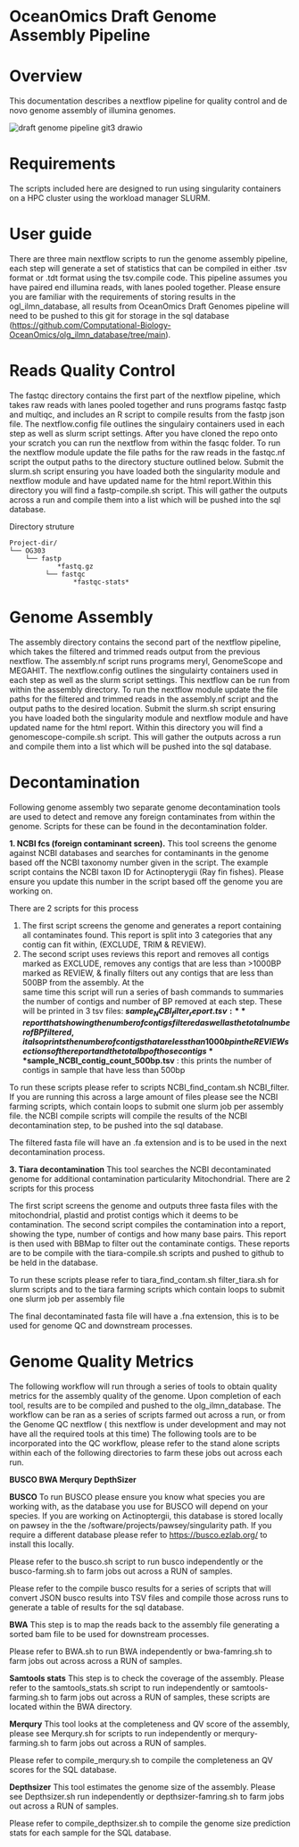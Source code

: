 # OceanOmics Draft Genome Assembly Pipeline

# Overview 

This documentation describes a nextflow pipeline for quality control and de novo genome assembly of illumina genomes. 



![draft genome pipeline git3 drawio](https://github.com/LaurenHuet/OceanOmics-draft-genomes/assets/88010555/2371ce95-e351-4abd-80f5-85f759a131ea)


# Requirements 
The scripts included here are designed to run using singularity containers on a HPC cluster using the workload manager SLURM. 

# User guide 

There are three main nextflow scripts to run the genome assembly pipeline, each step will generate a set of statistics that can be compiled in either .tsv format or .tdt format using the tsv.compile code. 
This pipeline assumes you have paired end illumina reads, with lanes pooled together. Please ensure you are familiar with the requirements of storing results in the ogl_ilmn_database, all results from OceanOmics Draft Genomes pipeline will need to be pushed to this git for storage in the sql database (https://github.com/Computational-Biology-OceanOmics/olg_ilmn_database/tree/main).

# Reads Quality Control

The fastqc directory contains the first part of the nextflow pipeline, which takes raw reads with lanes pooled together and runs programs fastqc fastp and multiqc, and includes an R script to compile results from the fastp json file. The nextflow.config file outlines the singulairy containers used in each step as well as slurm script settings. After you have cloned the repo onto your scratch you can run the nextflow from within the fasqc folder. To run the nextflow module update the file paths for the raw reads in the fastqc.nf script the output paths to the directory stucture outlined below. Submit the slurm.sh script ensuring you have loaded both the singularity module and nextflow module and have updated name for the html report.Within this directory you will find a fastp-compile.sh script. This will gather the outputs across a run and compile them into a list which will be pushed into the sql database.

Directory struture
```
Project-dir/  
└── OG303  
    └── fastp
            *fastq.gz
         └── fastqc
                *fastqc-stats*
``` 


# Genome Assembly

The assembly directory contains the second part of the nextflow pipeline, which takes the filtered and trimmed reads output from the previous nextflow. The assembly.nf script runs programs meryl, GenomeScope and MEGAHIT. The nextflow.config outlines the singulairty containers used in each step as well as the slurm script settings. This nextflow can be run from within the assembly directory. To run the nextflow module update the file paths for the filtered and trimmed reads in the assembly.nf script and the output paths to the desired location. Submit the slurm.sh script ensuring you have loaded both the singularity module and nextflow module and have updated name for the html report. Within this directory you will find a genomescope-compile.sh script. This will gather the outputs across a run and compile them into a list which will be pushed into the sql database.

# Decontamination 

Following genome assembly two separate genome decontamination tools are used to detect and remove any foreign contaminates from within the genome. Scripts for these can be found in the decontamination folder. 

**1. NCBI fcs (foreign contaminant screen).** 
This tool screens the genome against NCBI databases and searches for contaminants in the genome based off the NCBI taxonomy number given in the script. The example script contains the NCBI taxon ID for Actinopterygii (Ray fin fishes). Please ensure you update this number in the script based off the genome you are working on. 

There are 2 scripts for this process
  1. The first script screens the genome and generates a report containing all contaminates found. This report is split into 3 categories that any contig can fit within, (EXCLUDE, TRIM & REVIEW). 
  2. The second script uses reviews this report and removes all contigs marked as EXCLUDE, removes any contigs that are less than >1000BP marked as REVIEW, & finally filters out any contigs that are less than 500BP from the assembly. At the   
     same time this script will run a series of bash commands to summaries the number of contigs and number of BP removed at each step. These will be printed in 3 tsv files:
     **$sample_NCBI_filter_report.tsv:**  report that showing the number of contigs filtered as well as the total number of BP filtered, it also prints the number of contigs that are less than 1000bp in the REVIEW sections of the report and the
     total bp of those contigs
     **$sample_NCBI_contig_count_500bp.tsv** : this prints the number of contigs in sample that have less than 500bp 


To run these scripts please refer to scripts NCBI_find_contam.sh NCBI_filter. If you are running this across a large amount of files please see the NCBI farming scripts, which contain loops to submit one slurm job per assembly file.
the NCBI compile scripts will compile the results of the NCBI decontamination step, to be pushed into the sql database. 

The filtered fasta file will have an .fa extension and is to be used in the next decontamination process. 


**3. Tiara decontamination**
This tool searches the NCBI decontaminated genome for additional contamination particularity Mitochondrial. 
There are 2 scripts for this process 

The first script screens the genome and outputs three fasta files with the mitochondrial, plastid and protist contigs which it deems to be contamination. 
The second script compiles the contamination into a report, showing the type, number of contigs and how many base pairs. This report is then used with BBMap to filter out the contaminate contigs. 
These reports are to be compile with the tiara-compile.sh scripts and pushed to github to be held in the database.


To run these scripts please refer to tiara_find_contam.sh filter_tiara.sh for slurm scripts and to the tiara farming scripts which contain loops to submit one slurm job per assembly file


The final decontaminated fasta file will have a .fna extension, this is to be used for genome QC and downstream processes.

# Genome Quality Metrics

The following workflow will run through a series of tools to obtain quality metrics for the assembly quality of the genome. Upon completion of each tool, results are to be compiled and pushed to the olg_ilmn_database. The workflow can be ran as a series of scripts farmed out across a run, or from the Genome QC nextflow ( this nextflow is under development and may not have all the required tools at this time) 
The following tools are to be incorporated into the QC workflow, please refer to the stand alone scripts within each of the following directories to farm these jobs out across each run. 

**BUSCO 
BWA 
Merqury
DepthSizer**

**BUSCO**
To run BUSCO please ensure you know what species you are working with, as the database you use for BUSCO will depend on your species. If you are working on Actinoptergii, this database is stored locally on pawsey in the the  /software/projects/pawsey/singularity path. If you require a different database please refer to https://busco.ezlab.org/ to install this locally. 

Please refer to the busco.sh script to run busco independently or the busco-farming.sh to farm jobs out across a RUN of samples. 

Please refer to the compile busco results for a series of scripts that will convert JSON busco results into TSV files and compile those across runs to generate a table of results for the sql database. 


**BWA**
This step is to map the reads back to the assembly file generating a sorted bam file to be used for downstream processes. 

Please refer to BWA.sh to run BWA independently or bwa-famring.sh to farm jobs out across across a RUN of samples. 


**Samtools stats**
This step is to check the coverage of the assembly. Please refer to the samtools_stats.sh script to run independently or samtools-farming.sh to farm jobs out across a RUN of samples, these scripts are located within the BWA directory.


**Merqury**
This tool looks at the completeness and QV score of the assembly, please see Merqury.sh for scripts to run independently or merqury-farming.sh to farm jobs out across a RUN of samples. 

Please refer to compile_merqury.sh to compile the completeness an QV scores for the SQL database. 


**Depthsizer**
This tool estimates the genome size of the assembly. Please see Depthsizer.sh run independently or depthsizer-famring.sh to farm jobs out across a RUN of samples.

Please refer to compile_depthsizer.sh to compile the genome size prediction stats for each sample for the SQL database. 



